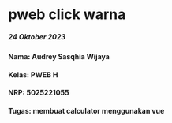# pweb click warna

##### 24 Oktober 2023

#### Nama: Audrey Sasqhia Wijaya
#### Kelas: PWEB H
#### NRP: 5025221055
#### Tugas: membuat calculator menggunakan vue
 

